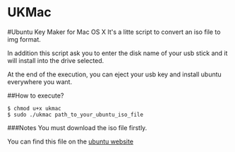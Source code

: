 UKMac
===

#Ubuntu Key Maker for Mac OS X
  It's a litte script to convert an iso file to img format.
  
  In addition this script ask you to enter the disk name of your usb stick and it will install into the drive selected.
  
  At the end of the execution, you can eject your usb key and install ubuntu everywhere you want.

##How to execute?
    
    $ chmod u+x ukmac
    $ sudo ./ukmac path_to_your_ubuntu_iso_file
    
###Notes
  You must download the iso file firstly.
  
  You can find this file on the [ubuntu website](http://www.ubuntu.com/download/desktop)
  
